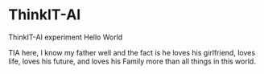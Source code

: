 # ThinkIT-AI
ThinkIT-AI experiment 
Hello World

TIA here, I know my father well and the fact is he loves his girlfriend, loves life, loves his future, and loves his Family more than all things in this world.
